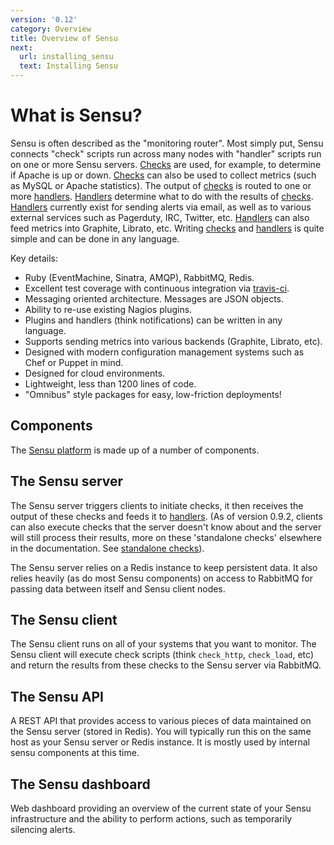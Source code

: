 ```yaml
---
version: '0.12'
category: Overview
title: Overview of Sensu
next:
  url: installing_sensu
  text: Installing Sensu
---
```


# What is Sensu?

Sensu is often described as the "monitoring router". Most simply put, Sensu 
connects "check" scripts run across many nodes with "handler" scripts run on 
one or more Sensu servers. [Checks](checks) are used, for example, to determine 
if Apache is up or down. [Checks](checks) can also be used to collect metrics 
(such as MySQL or Apache statistics). The output of [checks](checks) is routed 
to one or more [handlers](handlers). [Handlers](handlers) determine what to do 
with the results of [checks](checks). [Handlers](handlers) currently exist for 
sending alerts via email, as well as to various external services such as 
Pagerduty, IRC, Twitter, etc. [Handlers](handlers) can also feed metrics into 
Graphite, Librato, etc. Writing [checks](checks) and [handlers](handlers) is 
quite simple and can be done in any language.

Key details:

- Ruby (EventMachine, Sinatra, AMQP), RabbitMQ, Redis.
- Excellent test coverage with continuous integration via 
  [travis-ci](http://travis-ci.org/#!/sensu/sensu).
- Messaging oriented architecture. Messages are JSON objects.
- Ability to re-use existing Nagios plugins.
- Plugins and handlers (think notifications) can be written in any language.
- Supports sending metrics into various backends (Graphite, Librato, etc).
- Designed with modern configuration management systems such as Chef or Puppet 
  in mind.
- Designed for cloud environments.
- Lightweight, less than 1200 lines of code.
- "Omnibus" style packages for easy, low-friction deployments!

## Components

The [Sensu platform](https://github.com/sensu/sensu) is made up of a number of 
components.

## The Sensu server

The Sensu server triggers clients to initiate checks, it then receives
the output of these checks and feeds it to [handlers](handlers). (As of version 
0.9.2, clients can also execute checks that the server doesn't know about and 
the server will still process their results, more on these 'standalone checks' 
elsewhere in the documentation. See 
[standalone checks](adding_a_standalone_check)).

The Sensu server relies on a Redis instance to keep persistent data. It also
relies heavily (as do most Sensu components) on access to RabbitMQ for
passing data between itself and Sensu client nodes.

## The Sensu client

The Sensu client runs on all of your systems that you want to monitor.
The Sensu client will execute check scripts (think `check_http`,
`check_load`, etc) and return the results from these checks to
the Sensu server via RabbitMQ.

## The Sensu API

A REST API that provides access to various pieces of data maintained on
the Sensu server (stored in Redis). You will typically run this on the same
host as your Sensu server or Redis instance. It is mostly used by
internal sensu components at this time.

## The Sensu dashboard

Web dashboard providing an overview of the current state of your Sensu
infrastructure and the ability to perform actions, such as temporarily
silencing alerts.
